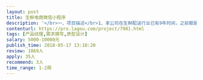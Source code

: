 ```yaml
---                
layout: post       
title: 生鲜电商微信小程序           
description: '</br>一、项目描述</br>1、本公司在生鲜配送行业已有9年时间，之前都是to B的线下业务，给部队、学校等政府部门配送生鲜产品，为了扩大业务范围，想做一款生鲜电商的平台，主要是to C的业务。</br></br>二、功能要求</br>1、目前先做微信小程序，做一个产品的原型设计，功能模块包括：登陆模块、首页、分类（SKU)、订单管理、会员体系</br></br>三、参考产品：每日优鲜、盒马生鲜等生鲜平台产品</br></br>四、人员要求：</br>1、产品经理1位，设计产品原型，撰写PRD</br>'     
contenturl: https://pro.lagou.com/project/7901.html      
tags: [产品经理,需求撰写,原型设计]            
salary: 5000-10000元          
publish_time: 2018-05-17 13:10:20         
review: 1869人                   
apply: 35人                   
recommend: 3人                   
time_range: 1-2周              
---                 
```

